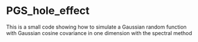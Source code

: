 # PGS_hole_effect
This is a small code showing how to simulate a Gaussian random function with Gaussian cosine covariance in one dimension with the spectral method
